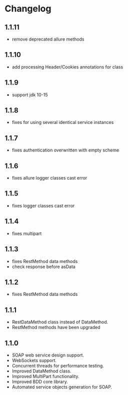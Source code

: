 # Changelog

## 1.1.11
  * remove deprecated allure methods

## 1.1.10
  * add processing Header/Cookies annotations for class

## 1.1.9
  * support jdk 10-15

## 1.1.8
  * fixes for using several identical service instances

## 1.1.7
  * fixes authentication overwritten with empty scheme

## 1.1.6
  * fixes allure logger classes cast error

## 1.1.5
  * fixes logger classes cast error

## 1.1.4
  * fixes multipart

## 1.1.3
  * fixes RestMethod data methods
  * check response before asData

## 1.1.2
  * fixes RestMethod data methods

## 1.1.1 
  * RestDataMethod class instead of DataMethod.
  * RestMethod methods have been upgraded

## 1.1.0 
  * SOAP web service design support.
  * WebSockets support.
  * Concurrent threads for performance testing.
  * Improved DataMethod class.
  * Improved MultiPart functionality.
  * Improved BDD core library.
  * Automated service objects generation for SOAP.
